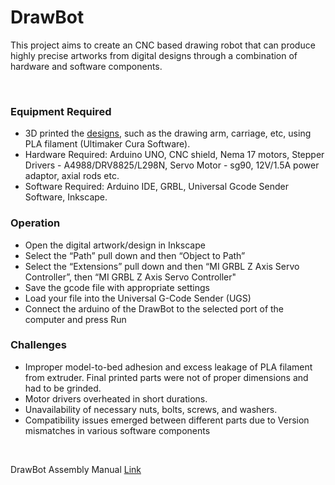 # DrawBot



This project aims to create an CNC based drawing robot that can produce highly precise artworks from digital designs through a combination of hardware and software components.

<br>

### Equipment Required

  - 3D printed the [designs](https://www.thingiverse.com/thing:2349232/files), such as the drawing arm, carriage, etc, using PLA filament (Ultimaker Cura Software).
  - Hardware Required: Arduino UNO, CNC shield, Nema 17 motors, Stepper Drivers - A4988/DRV8825/L298N, Servo Motor - sg90, 12V/1.5A power adaptor, axial rods etc.
  - Software Required: Arduino IDE, GRBL, Universal Gcode Sender Software, Inkscape.

### Operation

  - Open the digital artwork/design in Inkscape
  - Select the “Path” pull down and then “Object to Path”
  - Select the “Extensions” pull down and then “MI GRBL Z Axis Servo Controller”, then “MI GRBL Z Axis Servo Controller"
  - Save the gcode file with appropriate settings
  - Load your file into the Universal G-Code Sender (UGS)
  - Connect the arduino of the DrawBot to the selected port of the computer and press Run

### Challenges
  - Improper model-to-bed adhesion and excess leakage of PLA filament from extruder. Final printed parts were not of proper dimensions and had to be grinded.
  - Motor drivers overheated in short durations.
  - Unavailability of necessary nuts, bolts, screws, and washers.
  - Compatibility issues emerged between different parts due to Version mismatches in various software components

<br>

DrawBot Assembly Manual [Link](https://github.com/ankush2005x/Draw-Bot/blob/main/DrawBotAssemblyUserGuideV3.pdf) 

